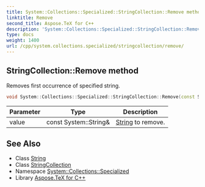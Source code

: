 ```yaml
---
title: System::Collections::Specialized::StringCollection::Remove method
linktitle: Remove
second_title: Aspose.TeX for C++
description: 'System::Collections::Specialized::StringCollection::Remove method. Removes first occurrence of specified string in C++.'
type: docs
weight: 1400
url: /cpp/system.collections.specialized/stringcollection/remove/
---
```

## StringCollection::Remove method


Removes first occurrence of specified string.

```cpp
void System::Collections::Specialized::StringCollection::Remove(const System::String &value)
```


| Parameter | Type | Description |
| --- | --- | --- |
| value | const System::String\& | [String](../../../system/string/) to remove. |

## See Also

* Class [String](../../../system/string/)
* Class [StringCollection](../)
* Namespace [System::Collections::Specialized](../../)
* Library [Aspose.TeX for C++](../../../)
